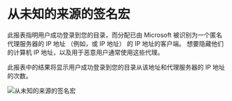 <properties
    pageTitle="从未知的来源的签名宏"
    description="指示用户已成功登录到您的目录从匿名代理服务器的 IP 地址一个报表。"
    services="active-directory"
    documentationCenter=""
    authors="SSalahAhmed"
    manager="femila"
    editor=""/>

<tags
    ms.service="active-directory"
    ms.workload="identity"
    ms.tgt_pltfrm="na"
    ms.devlang="na"
    ms.topic="article"
    ms.date="03/04/2016"
    ms.author="saah;kenhoff"/>

# <a name="sign-ins-from-unknown-sources"></a>从未知的来源的签名宏
此报表指明用户成功登录到您的目录，而分配已由 Microsoft 被识别为一个匿名代理服务器的 IP 地址 （例如，或 IP 地址） 的 IP 地址的客户端。 想要隐藏他们的计算机 IP 地址，以及用于恶意用户通常使用这些代理。

此报表中的结果将显示用户成功登录到您的目录从该地址和代理服务器的 IP 地址的次数。


![从未知的来源的签名宏](./media/active-directory-reporting-sign-ins-from-unknown-sources/signInsFromUnknownSources.PNG)
